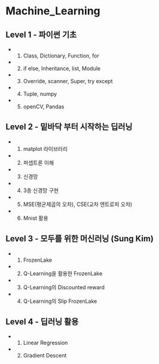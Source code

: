 # Machine_Learning 

## Level 1 - 파이썬 기초

* 1. Class, Dictionary, Function, for
* 2. if else, Inheritance, list, Module
* 3. Override, scanner, Super, try except
* 4. Tuple, numpy
* 5. openCV, Pandas


## Level 2 - 밑바닥 부터 시작하는 딥러닝
* 1. matplot 라이브러리
* 2. 퍼셉트론 이해
* 3. 신경망
* 4. 3층 신경망 구현
* 5. MSE(평균제곱의 오차), CSE(교차 엔트로피 오차)
* 6. Mnist 활용

## Level 3 - 모두를 위한 머신러닝 (Sung Kim)
* 1. FrozenLake
* 2. Q-Learning을 활용한 FrozenLake
* 3. Q-Learning의 Discounted reward
* 4. Q-Learning의 Slip FrozenLake


## Level 4 - 딥러닝 활용
* 1. Linear Regression
* 2. Gradient Descent
